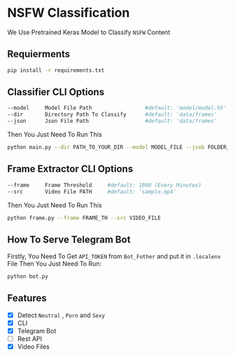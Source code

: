 # NSFW Classification
We Use Pretrained Keras Model to Classify `NSFW` Content


## Requierments
```bash
pip install -r requirements.txt
```

## Classifier CLI Options
```bash
--model     Model File Path                 #default: 'model/model.h5'
--dir       Directory Path To Classify      #default: 'data/frames'
--json      Json File Path                  #default: 'data/frames'
```

Then You Just Need To Run This

```bash
python main.py --dir PATH_TO_YOUR_DIR --model MODEL_FILE --jsob FOLDER_NAME
```

## Frame Extractor CLI Options
```bash
--frame     Frame Threshold     #default: 1800 (Every Minutes)
--src       Video File PATH     #default: 'sample.mp4'
```

Then You Just Need To Run This

```bash
python frame.py --frame FRAME_TH --src VIDEO_FILE
```

## How To Serve Telegram Bot
Firstly, You Need To Get `API_TOKEN` from `Bot_Fother` and put it in `.localenv` File Then You Just Need To Run: 
```bash
python bot.py
```

## Features
- [x] Detect `Neutral` , `Porn` and `Sexy`
- [x] CLI
- [x] Telegram Bot
- [ ] Rest API
- [x] Video Files